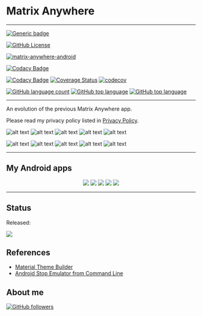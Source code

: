 # Matrix Anywhere

---


[![Generic badge](https://img.shields.io/static/v1.svg?label=GitHub&message=matrix-anywhere-android%20⏹&color=informational)](https://github.com/jesperancinha/matrix-anywhere-android)

[![GitHub License](https://img.shields.io/badge/license-Apache%20License%202.0-blue.svg?style=flat)](https://www.apache.org/licenses/LICENSE-2.0)

[![matrix-anywhere-android](https://github.com/jesperancinha/matrix-anywhere-android/actions/workflows/matrix-anywhere-android.yml/badge.svg)](https://github.com/jesperancinha/matrix-anywhere-android/actions/workflows/matrix-anywhere-android.yml)

[![Codacy Badge](https://app.codacy.com/project/badge/Grade/43886273bcf8430194ec5db0ccbf4a5a)](https://www.codacy.com/gh/jesperancinha/matrix-anywhere-android/dashboard?utm_source=github.com&amp;utm_medium=referral&amp;utm_content=jesperancinha/matrix-anywhere-android&amp;utm_campaign=Badge_Grade)

[![Codacy Badge](https://app.codacy.com/project/badge/Coverage/43886273bcf8430194ec5db0ccbf4a5a)](https://www.codacy.com/gh/jesperancinha/matrix-anywhere-android/dashboard?utm_source=github.com&utm_medium=referral&utm_content=jesperancinha/matrix-anywhere-android&utm_campaign=Badge_Coverage)
[![Coverage Status](https://coveralls.io/repos/github/jesperancinha/matrix-anywhere-android/badge.svg?branch=master)](https://coveralls.io/github/jesperancinha/matrix-anywhere-android?branch=master)
[![codecov](https://codecov.io/gh/jesperancinha/matrix-anywhere-android/branch/master/graph/badge.svg?token=NhRfAd7umx)](https://codecov.io/gh/jesperancinha/matrix-anywhere-android)

[![GitHub language count](https://img.shields.io/github/languages/count/jesperancinha/matrix-anywhere-android.svg)](#)
[![GitHub top language](https://img.shields.io/github/languages/top/jesperancinha/matrix-anywhere-android.svg)](#)
[![GitHub top language](https://img.shields.io/github/languages/code-size/jesperancinha/matrix-anywhere-android.svg)](#)

---

An evolution of the previous Matrix Anywhere app.

Please read my privacy policy listed in [Privacy Policy](Privacy_Policy.md).

![alt text](app/src/main/res/mipmap-xxxhdpi/ic_launcher.png "Matrix Anywhere 2")
![alt text](app/src/main/res/mipmap-xxhdpi/ic_launcher.png "Matrix Anywhere 2")
![alt text](app/src/main/res/mipmap-xhdpi/ic_launcher.png "Matrix Anywhere 2")
![alt text](app/src/main/res/mipmap-hdpi/ic_launcher.png "Matrix Anywhere 2")
![alt text](app/src/main/res/mipmap-mdpi/ic_launcher.png "Matrix Anywhere 2")

![alt text](app/src/main/res/mipmap-xxxhdpi/ic_launcher_round.png "Matrix Anywhere 2")
![alt text](app/src/main/res/mipmap-xxhdpi/ic_launcher_round.png "Matrix Anywhere 2")
![alt text](app/src/main/res/mipmap-xhdpi/ic_launcher_round.png "Matrix Anywhere 2")
![alt text](app/src/main/res/mipmap-hdpi/ic_launcher_round.png "Matrix Anywhere 2")
![alt text](app/src/main/res/mipmap-mdpi/ic_launcher_round.png "Matrix Anywhere 2")

---

## My Android apps

<div align="center">

[![](https://img.shields.io/badge/Matrix%20Anywhere%202-%230077B5.svg?style=for-the-badge&logo=android&color=0a5d00)](https://github.com/jesperancinha/matrix-anywhere-android)
[![](https://img.shields.io/badge/Base%20Converter-%230077B5.svg?style=for-the-badge&logo=android&color=0a5d00)](https://github.com/jesperancinha/base-converter-android)
[![](https://img.shields.io/badge/Timezone%20Utility-%230077B5.svg?style=for-the-badge&logo=android&color=0a5d00)](https://github.com/jesperancinha/timezone-app-utility-android)
[![](https://img.shields.io/badge/Ping%20App-%230077B5.svg?style=for-the-badge&logo=android&color=0a5d00)](https://github.com/jesperancinha/ping-app-android)
[![](https://img.shields.io/badge/Catcher%20App-%230077B5.svg?style=for-the-badge&logo=android&color=0a5d00)](https://github.com/jesperancinha/catcher-app-android)

</div>

---


## Status

Released:


[![](https://img.shields.io/badge/Matrix%20Anywhere%202-%230077B5.svg?style=for-the-badge&logo=android&color=0a5d00)](https://play.google.com/store/apps/details?id=nl.joaofilipesabinoesperancinha.matrixanywhere)


## References

-   [Material Theme Builder](https://m3.material.io/theme-builder)
-   [Android Stop Emulator from Command Line](https://syntaxfix.com/question/12017/android-stop-emulator-from-command-line)

## About me

[![GitHub followers](https://img.shields.io/github/followers/jesperancinha.svg?label=Jesperancinha&style=for-the-badge&logo=github&color=grey "GitHub")](https://github.com/jesperancinha)
